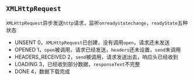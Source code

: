 ## `XMLHttpRequest`
`XMLHttpRequest`异步发送`http`请求，监听`onreadystatechange`，`readyState`五种状态
* UNSENT 0，`XMLHttpRequest`已创建，没有调用`open`，请求还未发送
* OPENED 1，`open`被调用，请求已经发送，`headers`还未设置，`send`未调用
* HEADERS_RECEIVED 2，`send`被调用，请求发送出去，响应头已经收到
* LOADING 3，已经收到部分数据，`responseText`不完整
* DONE 4，数据下载完成
